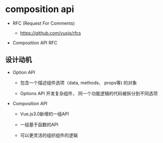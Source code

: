 # composition api

* RFC (Request For Comments)

  - https://github.com/vusjs/rfcs

* Composition API RFC

## 设计动机

  * Option API

    - 包含一个描述组件选项（data, methods、 props等) 的对象

    - Options API 开发复杂组件， 同一个功能逻辑的代码被拆分到不同选项
  
  * Composition API

    - Vue.js3.0新增的一组API

    - 一组基于函数的API

    - 可以更灵活的组织组件的逻辑

